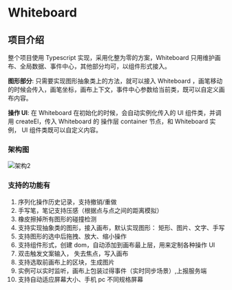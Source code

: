 # Whiteboard

## 项目介绍

整个项目使用 Typescript 实现，采用化整为零的方案，Whiteboard 只用维护画布、全局数据、事件中心，其他部分均可，以组件形式接入。

**图形部分**: 只需要实现图形抽象类上的方法，就可以接入 Whiteboard ，画笔移动的时候会传入，画笔坐标，画布上下文，事件中心参数给当前类，既可以自定义画布内容。

**操作 UI**: 在 Whiteboard 在初始化的时候，会自动实例化传入的 UI 组件类，并调用 createEl，传入 Whiteboard 的 操作层 container 节点，和 Whiteboard 实例， UI 组件类既可以自定义内容。

### 架构图

![架构2](https://user-images.githubusercontent.com/19684540/155644399-bf521f9a-736f-4c20-bf50-434529814d1e.png)


### 支持的功能有

1. 序列化操作历史记录，支持撤销/重做
2. 手写笔，笔记支持压感（根据点与点之间的距离模拟）
3. 橡皮擦掉所有图形的碰撞检测
4. 支持实现抽象类的图形，接入画布，默认实现图形： 矩形、图片、文字、手写
5. 支持图形的选中后拖拽、放大、缩小操作
6. 支持组件形式，创建 dom，自动添加到画布最上层，用来定制各种操作 UI
7. 双击触发文案输入， 失去焦点，写入画布
8. 支持选取前画布上的区块，生成图片
9. 实例可以实时监听，画布上包装过得事件（实时同步场景）,上报服务端
10. 支持自动适应屏幕大小、手机 pc 不同规格屏幕
